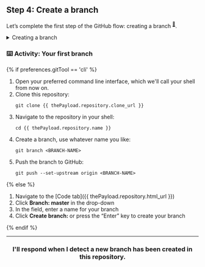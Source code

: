 ## Step 4: Create a branch

Let’s complete the first step of the GitHub flow: creating a branch <sup>[:book:](https://help.github.com/articles/github-glossary/#branch)</sup>.

<details><summary>Creating a branch</summary>

## Creating a branch

:tv: [Video: Branches](https://www.youtube.com/watch?v=xgQmu81G1yY)

You just learned how to create a branch—the first step in the GitHub flow.

Branches are an important part of the GitHub flow because they allow us to separate our work from the `master` branch. In other words, everyone's work is safe while you contribute.

### Tips for using branches

A single project can have hundreds of branches, each suggesting a new change to the `master` branch.

The best way to keep branches organized with a team is to keep them concise and short-lived. In other words, a single branch should represent a single new feature or bug fix. This reduces confusion among contributors when branches are only active for a few days before they’re merged <sup>[:book:](https://help.github.com/articles/github-glossary/#merge)</sup> into the `master` branch.

<hr>
</details>

### :keyboard: Activity: Your first branch

{% if preferences.gitTool == 'cli' %}
1. Open your preferred command line interface, which we'll call your shell from now on.
1. Clone this repository:
      ```shell
      git clone {{ thePayload.repository.clone_url }}
      ```
1. Navigate to the repository in your shell:
      ```shell
      cd {{ thePayload.repository.name }}
      ```
1. Create a branch, use whatever name you like:
      ```shell
      git branch <BRANCH-NAME>
      ```
1. Push the branch to GitHub:
      ```
      git push --set-upstream origin <BRANCH-NAME>
      ```
{% else %}

1. Navigate to the [Code tab]({{ thePayload.repository.html_url }})
2. Click **Branch: master** in the drop-down
3. In the field, enter a name for your branch
4. Click **Create branch: <name>** or press the “Enter” key to create your branch

{% endif %}
<hr>
<h3 align="center">I'll respond when I detect a new branch has been created in this repository.</h3>
